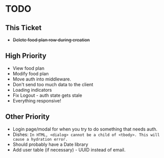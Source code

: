 # TODO

## This Ticket

- ~~Delete food plan row during creation~~

## High Priority

- View food plan
- Modify food plan
- Move auth into middleware.
- Don't send too much data to the client
- Loading indicators
- Fix Logout - auth state gets stale
- Everything responsive!

## Other Priority

- Login page/modal for when you try to do something that needs auth.
- Dishes:
  `In HTML, <dialog> cannot be a child of <tbody>. This will cause a hydration error.`
- Should probably have a Date library
- Add user table (if necessary) - UUID instead of email.
